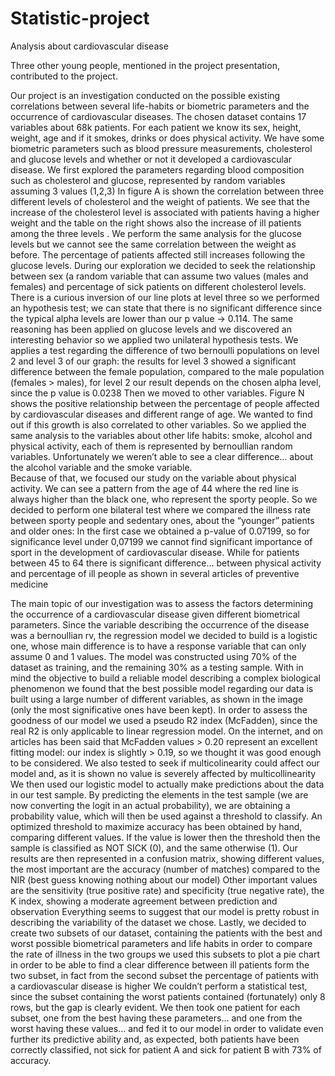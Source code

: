 # Statistic-project
Analysis about cardiovascular disease

Three other young people, mentioned in the project presentation, contributed to the project.

Our project is an investigation conducted on the possible existing correlations between several life-habits or biometric parameters and the occurrence of cardiovascular diseases. The chosen dataset contains 17 variables about 68k patients.
For each patient we know its sex, height, weight, age and if it smokes, drinks or does physical activity. We have some biometric parameters such as blood pressure measurements, cholesterol and glucose levels and whether or not it developed a cardiovascular disease. 
We first explored the parameters regarding blood composition such as cholesterol and glucose, represented by random variables assuming 3 values (1,2,3)
In figure A is shown the correlation between three different levels of cholesterol and the weight of patients. We see that the increase of the cholesterol level is associated with patients having a higher weight and the table on the right shows also the increase of ill patients among the three levels . 
We perform the same analysis for the glucose levels but we cannot see the same correlation between the weight as before. The percentage of patients affected still increases following the glucose levels.
During our exploration we decided to seek the relationship  between sex (a random variable that can assume two values (males and females)  and percentage of sick patients on different cholesterol levels. There is a curious inversion of our line plots at level three so we performed an hypothesis test; we can state that there is no significant difference since the typical alpha levels are lower than our p value → 0.114.
The same reasoning has been applied on glucose levels and we discovered an interesting behavior so we applied two unilateral hypothesis tests. We applies a test regarding the difference of two bernoulli populations on level 2 and level 3 of our graph: the results for level 3 showed a significant difference between the female population, compared to the male population (females > males), for level 2 our result depends on the chosen alpha level, since the p value is 0.0238
Then we moved to other variables. Figure N shows the positive relationship between the percentage of people affected by cardiovascular diseases and different range of age. We wanted to find out if this growth is also correlated to other variables. So we applied the same analysis to the variables about other life habits: smoke, alcohol and physical activity, each of them is represented by bernoullian random  variables. Unfortunately we weren’t able to see a clear difference... about the alcohol variable and the smoke variable.  
Because of that, we focused our study on the variable about physical activity. We can see a pattern from the age of 44 where the red line is always higher than the black one, who represent the sporty people. So we decided to perform one bilateral test where we compared the illness rate between sporty people and sedentary ones, about the “younger” patients and older ones: In the first case we obtained a p-value of 0.07199, so for significance level under 0,07199 we cannot find significant importance of sport in the development of cardiovascular disease. While for patients between 45 to 64 there is significant difference... between physical activity and percentage of ill people as shown in several articles of preventive medicine


The main topic of our investigation was to assess the factors determining the occurrence of a cardiovascular disease given different biometrical parameters. Since the variable describing the occurrence of the disease was a bernoullian rv, the regression model we decided to build is a logistic one, whose main difference is to have a response variable that can only assume 0 and 1 values. The model was constructed using 70% of the dataset as training, and the remaining 30% as a testing sample. With in mind the objective to build a reliable model describing a complex biological phenomenon we found that the best possible model regarding our data is built using a large number of different variables, as shown in the image (only the most significative ones have been kept). 
In order to assess the goodness of our model we used a pseudo R2 index (McFadden), since the real R2 is only applicable to linear regression model. On the internet, and on articles has been said that McFadden values > 0.20 represent an  excellent fitting model: our index is slightly > 0.19, so we thought it was good enough to be considered. 
We also tested to seek if  multicolinearity could affect our model and, as it is shown no value is severely affected by multicollinearity
We then used our logistic model to actually make predictions about the data in our test sample. By predicting the elements in the test sample (we are now converting the logit in an actual probability), we are obtaining a probability value, which will then be used against a threshold to classify. An optimized threshold to maximize accuracy has been obtained by hand, comparing different values. If the value is lower then the threshold then the sample is classified as NOT SICK (0), and the same otherwise (1).
Our results are then represented in a confusion matrix, showing different values, the most important are the accuracy (number of matches) compared to the NIR (best guess knowing nothing about our model)
Other important values are the sensitivity (true positive rate) and specificity (true negative rate), the K index, showing a moderate agreement between prediction and observation 
Everything seems to suggest that our model is pretty robust in describing the variability of the dataset we chose. 
Lastly, we decided to create two subsets of our dataset, containing the patients with the best and worst possible biometrical parameters and life habits in order to compare the rate of illness in the two groups
we used this subsets to plot a pie chart in order to be able to find a clear difference between ill patients form the two subset, in fact from the second subset the percentage of patients with a cardiovascular disease is higher
We couldn’t perform a statistical test, since the subset containing the worst patients contained (fortunately) only 8 rows, but the gap is clearly evident. We then took one patient for each subset, one from the best having these parameters… and one from the worst having these values… and fed it to our model in order to validate even further its predictive ability and, as expected, both patients have been correctly classified, not sick for patient A and sick for patient B with 73% of accuracy.
